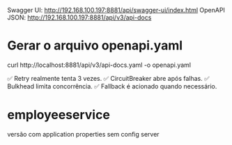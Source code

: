 Swagger UI: http://192.168.100.197:8881/api/swagger-ui/index.html
OpenAPI JSON: http://192.168.100.197:8881/api/v3/api-docs

# Gerar o arquivo openapi.yaml
curl http://localhost:8881/api/v3/api-docs.yaml -o openapi.yaml

✅ Retry realmente tenta 3 vezes.
✅ CircuitBreaker abre após falhas.
✅ Bulkhead limita concorrência.
✅ Fallback é acionado quando necessário.


# employeeservice
versão com application properties sem config server
